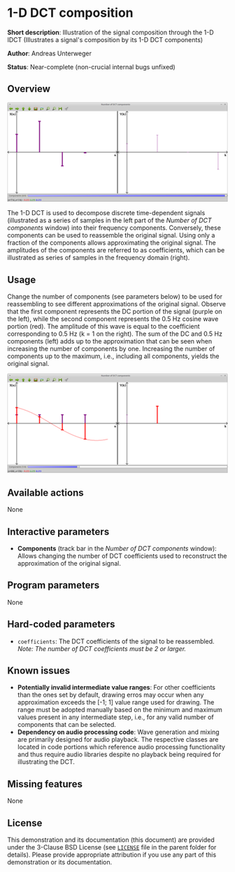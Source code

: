1-D DCT composition
===================

**Short description**: Illustration of the signal composition through the 1-D IDCT (Illustrates a signal's composition by its 1-D DCT components)

**Author**: Andreas Unterweger

**Status**: Near-complete (non-crucial internal bugs unfixed)

Overview
--------

![Screenshot](../screenshots/dct_composition.png)

The 1-D DCT is used to decompose discrete time-dependent signals (illustrated as a series of samples in the left part of the *Number of DCT components* window) into their frequency components. Conversely, these components can be used to reassemble the original signal. Using only a fraction of the components allows approximating the original signal. The amplitudes of the components are referred to as coefficients, which can be illustrated as series of samples in the frequency domain (right).

Usage
-----

Change the number of components (see parameters below) to be used for reassembling to see different approximations of the original signal. Observe that the first component represents the DC portion of the signal (purple on the left), while the second component represents the 0.5 Hz cosine wave portion (red). The amplitude of this wave is equal to the coefficient corresponding to 0.5 Hz (k = 1 on the right). The sum of the DC and 0.5 Hz components (left) adds up to the approximation that can be seen when increasing the number of components by one. Increasing the number of components up to the maximum, i.e., including all components, yields the original signal.

![Screenshot after displaying the first component](../screenshots/dct_composition_1.png)

Available actions
-----------------

None

Interactive parameters
----------------------

* **Components** (track bar in the *Number of DCT components* window): Allows changing the number of DCT coefficients used to reconstruct the approximation of the original signal.

Program parameters
------------------

None

Hard-coded parameters
---------------------

* `coefficients`: The DCT coefficients of the signal to be reassembled. *Note: The number of DCT coefficients must be 2 or larger.*

Known issues
------------

* **Potentially invalid intermediate value ranges**: For other coefficients than the ones set by default, drawing erros may occur when any approximation exceeds the [-1; 1] value range used for drawing. The range must be adopted manually based on the minimum and maximum values present in any intermediate step, i.e., for any valid number of components that can be selected.
* **Dependency on audio processing code**: Wave generation and mixing are primarily designed for audio playback. The respective classes are located in code portions which reference audio processing functionality and thus require audio libraries despite no playback being required for illustrating the DCT.

Missing features
----------------

None

License
-------

This demonstration and its documentation (this document) are provided under the 3-Clause BSD License (see [`LICENSE`](../LICENSE) file in the parent folder for details). Please provide appropriate attribution if you use any part of this demonstration or its documentation.